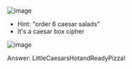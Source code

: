 ![image](https://github.com/Kiezroy/NCL/assets/67439231/13ad009d-cbad-4af0-b08c-106b9e9b7ee9)

- Hint: "order 6 caesar salads"
- It's a caesar box cipher

![image](https://github.com/Kiezroy/NCL/assets/67439231/33d6efd2-0ed3-4ad3-9e11-11aabb00fc86)


Answer: LittleCaesarsHotandReadyPizza!
